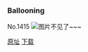 ### Ballooning
No.1415
![图片不见了~~~](https://imgs.xkcd.com/comics/ballooning.png)

[原址](https://xkcd.com//1415) [下载](https://imgs.xkcd.com/comics/ballooning.png)

